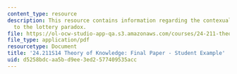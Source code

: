 ```yaml
---
content_type: resource
description: This resource contains information regarding the contexualist solution
  to the lottery paradox.
file: https://ol-ocw-studio-app-qa.s3.amazonaws.com/courses/24-211-theory-of-knowledge-spring-2014/d5258bdcaa5bd9ee3ed2577409535acc_MIT24_211S11_ContextualSol.pdf
file_type: application/pdf
resourcetype: Document
title: '24.211S14 Theory of Knowledge: Final Paper - Student Example'
uid: d5258bdc-aa5b-d9ee-3ed2-577409535acc
---
```

